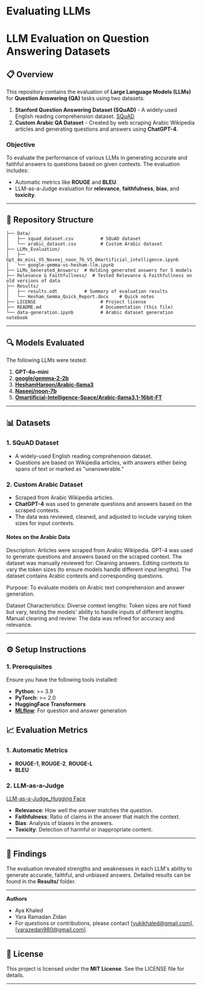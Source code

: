 # Evaluating LLMs
# **LLM Evaluation on Question Answering Datasets**

## 📋 **Overview**
This repository contains the evaluation of **Large Language Models (LLMs)** for **Question Answering (QA)** tasks using two datasets:
1. **Stanford Question Answering Dataset (SQuAD)** - A widely-used English reading comprehension dataset. [SQuAD](https://huggingface.co/datasets/rajpurkar/squad)
2. **Custom Arabic QA Dataset** - Created by web scraping Arabic Wikipedia articles and generating questions and answers using **ChatGPT-4**.

### **Objective**
To evaluate the performance of various LLMs in generating accurate and faithful answers to questions based on given contexts. The evaluation includes:
- Automatic metrics like **ROUGE** and **BLEU**.
- LLM-as-a-Judge evaluation for **relevance**, **faithfulness**, **bias**, and **toxicity**.

---

## 📁 **Repository Structure**
```plaintext
├── Data/  
│   ├── squad_dataset.csv          # SQuAD dataset
│   └── arabic_dataset.csv         # Custom Arabic dataset
├── LLMs_Evaluation/  
│   ├── Gpt_4o_mini_VS_Naseej_noon_7b_VS_Omartificial_intelligence.ipynb 
│   └── google-gemma-vs-hesham-llm.ipynb      
├── LLMs_Generated_Answers/  # Holding generated answers for 5 models
├── Relevance & Faithfullness/  # Tested Relevance & Faithfullness on old versions of data
├── Results/  
│   ├── results.odt          # Summary of evaluation results
│   └── Hesham_Gemma_Quick_Report.docx    # Quick notes 
├── LICENSE                        # Project license
├── README.md                      # Documentation (this file)
└── data-generation.ipynb          # Arabic dataset generation notebook
```

---

## 🔍 **Models Evaluated**
The following LLMs were tested:
1. **GPT-4o-mini**  
2. [**google/gemma-2-2b**](https://huggingface.co/google/gemma-2-2b)
3. [**HeshamHaroon/Arabic-llama3**](https://huggingface.co/HeshamHaroon/Arabic-llama3/tree/main)
4. [**Naseej/noon-7b**](https://huggingface.co/Naseej/noon-7b)
5. [**Omartificial-Intelligence-Space/Arabic-llama3.1-16bit-FT**](https://huggingface.co/Omartificial-Intelligence-Space/Arabic-llama3.1-16bit-FT)

---

## 📊 **Datasets**
### **1. SQuAD Dataset**
- A widely-used English reading comprehension dataset.
- Questions are based on Wikipedia articles, with answers either being spans of text or marked as "unanswerable."

### **2. Custom Arabic Dataset**
- Scraped from Arabic Wikipedia articles.
- **ChatGPT-4** was used to generate questions and answers based on the scraped contexts.
- The data was reviewed, cleaned, and adjusted to include varying token sizes for input contexts.

#### Notes on the Arabic Data 
Description:
Articles were scraped from Arabic Wikipedia.
GPT-4 was used to generate questions and answers based on the scraped context.
The dataset was manually reviewed for:
Cleaning answers.
Editing contexts to vary the token sizes (to ensure models handle different input lengths).
The dataset contains Arabic contexts and corresponding questions.

Purpose:
To evaluate models on Arabic text comprehension and answer generation.

Dataset Characteristics:
Diverse context lengths: Token sizes are not fixed but vary, testing the models' ability to handle inputs of different lengths.
Manual cleaning and review: The data was refined for accuracy and relevance.

---

## ⚙️ **Setup Instructions**

### **1. Prerequisites**
Ensure you have the following tools installed:
- **Python**: >= 3.9
- **PyTorch**: >= 2.0
- **HuggingFace Transformers**
- [**MLflow**](https://mlflow.org/docs/latest/llms/rag/notebooks/question-generation-retrieval-evaluation.html): For question and answer generation

## 📈 **Evaluation Metrics**
### **1. Automatic Metrics**
- **ROUGE-1**, **ROUGE-2**, **ROUGE-L**
- **BLEU**

### **2. LLM-as-a-Judge**
[LLM-as-a-Judge_Hugging Face](https://huggingface.co/learn/cookbook/llm_judge)
- **Relevance**: How well the answer matches the question.
- **Faithfulness**: Ratio of claims in the answer that match the context.
- **Bias**: Analysis of biases in the answers.
- **Toxicity**: Detection of harmful or inappropriate content.

---

## 📄 **Findings**
The evaluation revealed strengths and weaknesses in each LLM's ability to generate accurate, faithful, and unbiased answers. Detailed results can be found in the **Results/** folder.

---
**Authors**
- Aya Khaled
- Yara Ramadan Zidan
- For questions or contributions, please contact [yukikhaled@gmail.com], [yarazedan980@gmail.com].

---

## 📜 **License**
This project is licensed under the **MIT License**. See the LICENSE file for details.

---
